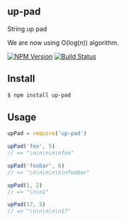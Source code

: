 ## up-pad

String up pad

We are now using O(log(n)) algorithm.

[![NPM Version][npm-image]][npm-url]
[![Build Status][travis-image]][travis-url]

## Install

```bash
$ npm install up-pad
```

## Usage

```js
upPad = require('up-pad')

upPad('foo', 5)
// => "\n\n\n\n\nfoo"

upPad('foobar', 6)
// => "\n\n\n\n\n\nfoobar"

upPad(1, 2)
// => "\n\n1"

upPad(17, 5)
// => "\n\n\n\n\n17"
```

[npm-image]: https://img.shields.io/npm/v/up-pad.svg
[npm-url]: https://npmjs.org/package/up-pad
[travis-image]: https://travis-ci.org/chrisngobanh/up-pad.svg?branch=master
[travis-url]: https://travis-ci.org/chrisngobanh/up-pad